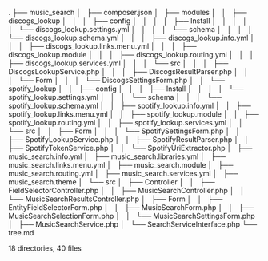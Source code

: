 .
├── music_search
│   ├── composer.json
│   ├── modules
│   │   ├── discogs_lookup
│   │   │   ├── config
│   │   │   │   ├── Install
│   │   │   │   │   └── discogs_lookup.settings.yml
│   │   │   │   └── schema
│   │   │   │       └── discogs_lookup.schema.yml
│   │   │   ├── discogs_lookup.info.yml
│   │   │   ├── discogs_lookup.links.menu.yml
│   │   │   ├── discogs_lookup.module
│   │   │   ├── discogs_lookup.routing.yml
│   │   │   ├── discogs_lookup.services.yml
│   │   │   └── src
│   │   │       ├── DiscogsLookupService.php
│   │   │       ├── DiscogsResultParser.php
│   │   │       └── Form
│   │   │           └── DiscogsSettingsForm.php
│   │   └── spotify_lookup
│   │       ├── config
│   │       │   ├── Install
│   │       │   │   └── spotify_lookup.settings.yml
│   │       │   └── schema
│   │       │       └── spotify_lookup.schema.yml
│   │       ├── spotify_lookup.info.yml
│   │       ├── spotify_lookup.links.menu.yml
│   │       ├── spotify_lookup.module
│   │       ├── spotify_lookup.routing.yml
│   │       ├── spotify_lookup.services.yml
│   │       └── src
│   │           ├── Form
│   │           │   └── SpotifySettingsForm.php
│   │           ├── SpotifyLookupService.php
│   │           ├── SpotifyResultParser.php
│   │           ├── SpotifyTokenService.php
│   │           └── SpotifyUriExtractor.php
│   ├── music_search.info.yml
│   ├── music_search.libraries.yml
│   ├── music_search.links.menu.yml
│   ├── music_search.module
│   ├── music_search.routing.yml
│   ├── music_search.services.yml
│   ├── music_search.theme
│   └── src
│       ├── Controller
│       │   ├── FieldSelectorController.php
│       │   ├── MusicSearchController.php
│       │   └── MusicSearchResultsController.php
│       ├── Form
│       │   ├── EntityFieldSelectorForm.php
│       │   ├── MusicSearchForm.php
│       │   ├── MusicSearchSelectionForm.php
│       │   └── MusicSearchSettingsForm.php
│       ├── MusicSearchService.php
│       └── SearchServiceInterface.php
└── tree.md

18 directories, 40 files
